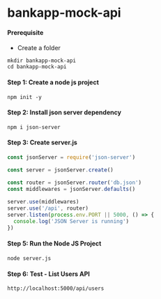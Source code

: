 # bankapp-mock-api

#### Prerequisite
* Create a folder
```
mkdir bankapp-mock-api
cd bankapp-mock-api
```

#### Step 1: Create a node js project
```
npm init -y
```

#### Step 2: Install json server dependency
```
npm i json-server
```

#### Step 3: Create server.js
```js
const jsonServer = require('json-server')

const server = jsonServer.create()

const router = jsonServer.router('db.json')
const middlewares = jsonServer.defaults()
 
server.use(middlewares)
server.use('/api', router)
server.listen(process.env.PORT || 5000, () => {
  console.log('JSON Server is running')
})


```


#### Step 5: Run the Node JS Project
```
node server.js
```

#### Step 6: Test - List Users API 
```
http://localhost:5000/api/users
```
